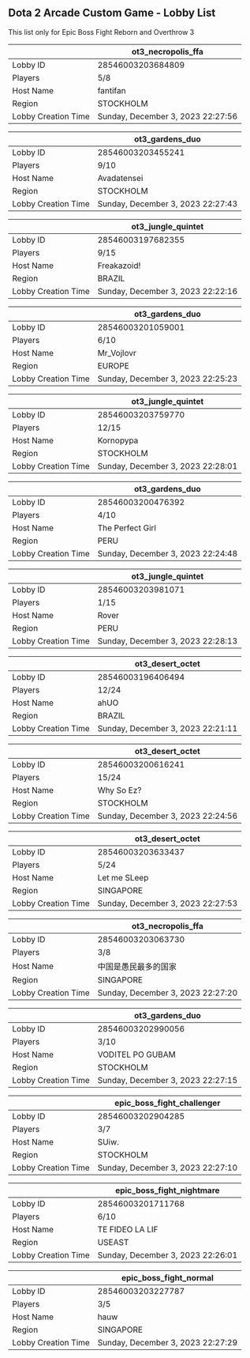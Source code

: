 ## Dota 2 Arcade Custom Game - Lobby List

This list only for Epic Boss Fight Reborn and Overthrow 3

|  | ot3_necropolis_ffa |
| ------ | ------ |
| Lobby ID | 28546003203684809 |
| Players | 5/8 |
| Host Name | fantifan |
| Region | STOCKHOLM |
| Lobby Creation Time | Sunday, December 3, 2023 22:27:56 |


|  | ot3_gardens_duo |
| ------ | ------ |
| Lobby ID | 28546003203455241 |
| Players | 9/10 |
| Host Name | Avadatensei |
| Region | STOCKHOLM |
| Lobby Creation Time | Sunday, December 3, 2023 22:27:43 |


|  | ot3_jungle_quintet |
| ------ | ------ |
| Lobby ID | 28546003197682355 |
| Players | 9/15 |
| Host Name | Freakazoid! |
| Region | BRAZIL |
| Lobby Creation Time | Sunday, December 3, 2023 22:22:16 |


|  | ot3_gardens_duo |
| ------ | ------ |
| Lobby ID | 28546003201059001 |
| Players | 6/10 |
| Host Name | Mr_Vojlovr |
| Region | EUROPE |
| Lobby Creation Time | Sunday, December 3, 2023 22:25:23 |


|  | ot3_jungle_quintet |
| ------ | ------ |
| Lobby ID | 28546003203759770 |
| Players | 12/15 |
| Host Name | Kornopypa |
| Region | STOCKHOLM |
| Lobby Creation Time | Sunday, December 3, 2023 22:28:01 |


|  | ot3_gardens_duo |
| ------ | ------ |
| Lobby ID | 28546003200476392 |
| Players | 4/10 |
| Host Name | The Perfect Girl |
| Region | PERU |
| Lobby Creation Time | Sunday, December 3, 2023 22:24:48 |


|  | ot3_jungle_quintet |
| ------ | ------ |
| Lobby ID | 28546003203981071 |
| Players | 1/15 |
| Host Name | Rover |
| Region | PERU |
| Lobby Creation Time | Sunday, December 3, 2023 22:28:13 |


|  | ot3_desert_octet |
| ------ | ------ |
| Lobby ID | 28546003196406494 |
| Players | 12/24 |
| Host Name | ahUO |
| Region | BRAZIL |
| Lobby Creation Time | Sunday, December 3, 2023 22:21:11 |


|  | ot3_desert_octet |
| ------ | ------ |
| Lobby ID | 28546003200616241 |
| Players | 15/24 |
| Host Name | Why So Ez? |
| Region | STOCKHOLM |
| Lobby Creation Time | Sunday, December 3, 2023 22:24:56 |


|  | ot3_desert_octet |
| ------ | ------ |
| Lobby ID | 28546003203633437 |
| Players | 5/24 |
| Host Name | Let me SLeep |
| Region | SINGAPORE |
| Lobby Creation Time | Sunday, December 3, 2023 22:27:53 |


|  | ot3_necropolis_ffa |
| ------ | ------ |
| Lobby ID | 28546003203063730 |
| Players | 3/8 |
| Host Name | 中国是愚民最多的国家 |
| Region | SINGAPORE |
| Lobby Creation Time | Sunday, December 3, 2023 22:27:20 |


|  | ot3_gardens_duo |
| ------ | ------ |
| Lobby ID | 28546003202990056 |
| Players | 3/10 |
| Host Name | VODITEL PO GUBAM |
| Region | STOCKHOLM |
| Lobby Creation Time | Sunday, December 3, 2023 22:27:15 |


|  | epic_boss_fight_challenger |
| ------ | ------ |
| Lobby ID | 28546003202904285 |
| Players | 3/7 |
| Host Name | SUiw. |
| Region | STOCKHOLM |
| Lobby Creation Time | Sunday, December 3, 2023 22:27:10 |


|  | epic_boss_fight_nightmare |
| ------ | ------ |
| Lobby ID | 28546003201711768 |
| Players | 6/10 |
| Host Name | TE FIDEO LA LIF |
| Region | USEAST |
| Lobby Creation Time | Sunday, December 3, 2023 22:26:01 |


|  | epic_boss_fight_normal |
| ------ | ------ |
| Lobby ID | 28546003203227787 |
| Players | 3/5 |
| Host Name | hauw |
| Region | SINGAPORE |
| Lobby Creation Time | Sunday, December 3, 2023 22:27:29 |


